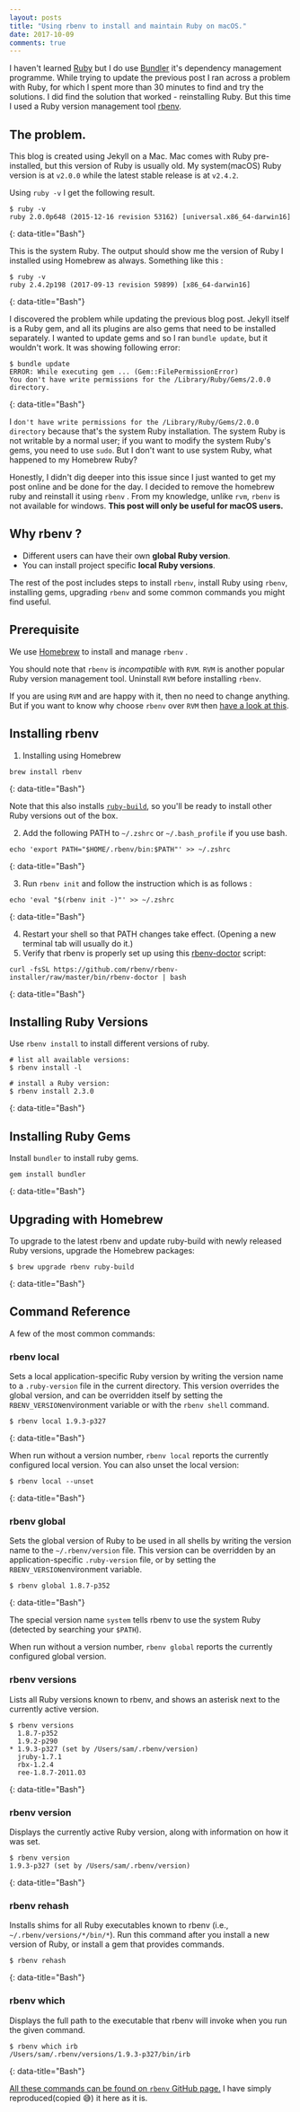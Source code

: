 ```yaml
---
layout: posts
title: "Using rbenv to install and maintain Ruby on macOS."
date: 2017-10-09
comments: true
---
```


I haven't learned [Ruby][1] but I do use [Bundler][2] it's dependency management programme. While trying to update the previous post I ran across a problem with Ruby, for which I spent more than 30 minutes to find and try the solutions. I did find the solution that worked - reinstalling Ruby. But this time I used a Ruby version management tool [rbenv][3].


## The problem.

This blog is created using Jekyll on a Mac. Mac comes with Ruby pre-installed, but this version of Ruby is usually old. My system(macOS) Ruby version is at `v2.0.0` while the latest stable release is at `v2.4.2`. 

Using `ruby -v` I get the following result.

```shell
$ ruby -v
ruby 2.0.0p648 (2015-12-16 revision 53162) [universal.x86_64-darwin16]
```
{: data-title="Bash"}

This is the system Ruby. The output should show me the version of Ruby I installed using Homebrew as always. Something like this :

```shell
$ ruby -v
ruby 2.4.2p198 (2017-09-13 revision 59899) [x86_64-darwin16]
```
{: data-title="Bash"}

I discovered the problem while updating the previous blog post. Jekyll itself is a Ruby gem, and all its plugins are also gems that need to be installed separately. I wanted to update gems and so I ran `bundle update`, but it wouldn't work. It was showing following error:

```shell
$ bundle update
ERROR: While executing gem ... (Gem::FilePermissionError)
You don't have write permissions for the /Library/Ruby/Gems/2.0.0 directory.
```
{: data-title="Bash"}

I `don't have write permissions for the /Library/Ruby/Gems/2.0.0 directory` because that's the system Ruby installation. The system Ruby is not writable by a normal user; if you want to modify the system Ruby's gems, you need to use `sudo`. But I don't want to use system Ruby, what happened to my Homebrew Ruby?

Honestly, I didn't dig deeper into this issue since I just wanted to get my post online and be done for the day. I decided to remove the homebrew ruby and reinstall it using  `rbenv` . From my knowledge, unlike `rvm`,  `rbenv`  is not available for windows. **This post will only be useful for macOS users.** 



## Why rbenv ?

- Different users can have their own **global Ruby version**.
- You can install project specific **local Ruby versions**.



The rest of the post includes steps to install  `rbenv`, install Ruby using `rbenv`, installing gems, upgrading `rbenv` and some common commands you might find useful.



## Prerequisite

We use [Homebrew][4] to install and manage  `rbenv` .

You should note that `rbenv` is *incompatible* with `RVM`. `RVM` is another popular Ruby version management tool. Uninstall `RVM` before installing `rbenv`. 

If you are using `RVM` and are happy with it, then no need to change anything. But if you want to know why choose  `rbenv` over `RVM` then [have a look at this][5].  



## Installing rbenv

1. Installing using Homebrew

```shell
brew install rbenv
```
{: data-title="Bash"}

Note that this also installs [`ruby-build`][6], so you'll be ready to install other Ruby versions out of the box.

2. Add the following PATH to `~/.zshrc` or `~/.bash_profile` if you use bash.

```shell
echo 'export PATH="$HOME/.rbenv/bin:$PATH"' >> ~/.zshrc			
```
{: data-title="Bash"}

3. Run `rbenv init` and follow the instruction which is as follows :

```shell
echo 'eval "$(rbenv init -)"' >> ~/.zshrc
```
{: data-title="Bash"}

4. Restart your shell so that PATH changes take effect. (Opening a new terminal tab will usually do it.)
5. Verify that rbenv is properly set up using this [rbenv-doctor][7] script:

```shell
curl -fsSL https://github.com/rbenv/rbenv-installer/raw/master/bin/rbenv-doctor | bash
```
{: data-title="Bash"}


## Installing Ruby Versions

Use `rbenv install` to install different versions of ruby.

```shell
# list all available versions:
$ rbenv install -l

# install a Ruby version:
$ rbenv install 2.3.0
```
{: data-title="Bash"}


## Installing Ruby Gems

Install `bundler` to install ruby gems.

```shell
gem install bundler
```
{: data-title="Bash"}


## Upgrading with Homebrew

To upgrade to the latest rbenv and update ruby-build with newly released Ruby versions, upgrade the Homebrew packages:

```shell
$ brew upgrade rbenv ruby-build
```
{: data-title="Bash"}


## Command Reference

A few of the most common commands:

### rbenv local

Sets a local application-specific Ruby version by writing the version name to a `.ruby-version` file in the current directory. This version overrides the global version, and can be overridden itself by setting the `RBENV_VERSION`environment variable or with the `rbenv shell` command.

```shell
$ rbenv local 1.9.3-p327
```
{: data-title="Bash"}

When run without a version number, `rbenv local` reports the currently configured local version. You can also unset the local version:

```shell
$ rbenv local --unset
```
{: data-title="Bash"}

### rbenv global

Sets the global version of Ruby to be used in all shells by writing the version name to the `~/.rbenv/version` file. This version can be overridden by an application-specific `.ruby-version` file, or by setting the `RBENV_VERSION`environment variable.

```shell
$ rbenv global 1.8.7-p352
```
{: data-title="Bash"}

The special version name `system` tells rbenv to use the system Ruby (detected by searching your `$PATH`).

When run without a version number, `rbenv global` reports the currently configured global version.

### rbenv versions

Lists all Ruby versions known to rbenv, and shows an asterisk next to the currently active version.

```shell
$ rbenv versions
  1.8.7-p352
  1.9.2-p290
* 1.9.3-p327 (set by /Users/sam/.rbenv/version)
  jruby-1.7.1
  rbx-1.2.4
  ree-1.8.7-2011.03
```
{: data-title="Bash"}

### rbenv version

Displays the currently active Ruby version, along with information on how it was set.

```shell
$ rbenv version
1.9.3-p327 (set by /Users/sam/.rbenv/version)
```
{: data-title="Bash"}

### rbenv rehash

Installs shims for all Ruby executables known to rbenv (i.e., `~/.rbenv/versions/*/bin/*`). Run this command after you install a new version of Ruby, or install a gem that provides commands.

```shell
$ rbenv rehash
```
{: data-title="Bash"}

### rbenv which

Displays the full path to the executable that rbenv will invoke when you run the given command.

```shell
$ rbenv which irb
/Users/sam/.rbenv/versions/1.9.3-p327/bin/irb
```
{: data-title="Bash"}

[All these commands can be found on `rbenv` GitHub page.][8] I have simply reproduced(copied 😅) it here as it is.


<div class="line"></div>


[1]: https://www.ruby-lang.org/en/	"Ruby Programming Language"
[2]: https://bundler.io/	"Bundler"
[3]: https://github.com/rbenv/rbenv	"rbenv"
[4]: https://brew.sh/	"Homebrew"
[5]: https://github.com/rbenv/rbenv/wiki/Why-rbenv%3F	"Why choose rbenv?"
[6]: https://github.com/rbenv/ruby-build	"ruby-build"
[7]: https://github.com/rbenv/rbenv-installer/blob/master/bin/rbenv-doctor	"rbenv-doctor"
[8]: https://github.com/rbenv/rbenv#command-reference	"List of commands for rbenv."

